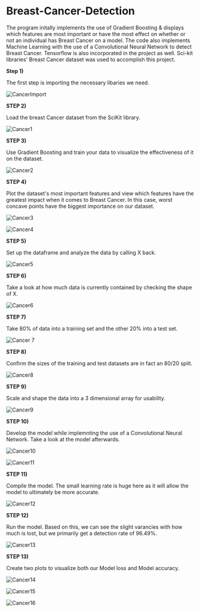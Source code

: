 # Breast-Cancer-Detection
The program initally implements the use of Gradient Boosting & displays which features are most important or have the most effect on whether or not an individual has Breast Cancer on a model. The code also implements Machine Learning with the use of a Convolutional Neural Network to detect Breast Cancer. Tensorflow is also incorporated in the project as well. Sci-kit libraries' Breast Cancer dataset was used to accomplish this project.

**Step 1)** 

The first step is importing the necessary libaries we need.

![CancerImport](https://user-images.githubusercontent.com/60532479/82481861-fb055980-9aa3-11ea-9c7d-7f41be8e0ab1.png)


**STEP 2)**

Load the breast Cancer dataset from the SciKit library.

![Cancer1](https://user-images.githubusercontent.com/60532479/82482182-6ea76680-9aa4-11ea-9025-66076ef24555.png)


**STEP 3)**

Use Gradient Boosting and train your data to visualize the effectiveness of it on the dataset.

![Cancer2](https://user-images.githubusercontent.com/60532479/82493202-8d622900-9ab5-11ea-9bef-e2ecaedd4989.png)


**STEP 4)**

Plot the dataset's most important features and view which features have the greatest impact when it comes to Breast Cancer. In this case, worst concave points have the biggest importance on our dataset.

![Cancer3](https://user-images.githubusercontent.com/60532479/82493431-f34eb080-9ab5-11ea-98a0-606eb9abfe88.png)

![Cancer4](https://user-images.githubusercontent.com/60532479/82494341-69074c00-9ab7-11ea-887f-9da82d61e9be.png)


**STEP 5)**


Set up the dataframe and analyze the data by calling X back.

![Cancer5](https://user-images.githubusercontent.com/60532479/82495200-c059ec00-9ab8-11ea-9752-bcc78219eab5.png)


**STEP 6)**

Take a look at how much data is currently contained by checking the shape of X.

![Cancer6](https://user-images.githubusercontent.com/60532479/82495471-234b8300-9ab9-11ea-91e4-d5795b1d6981.png)


**STEP 7)**


Take 80% of data into a training set and the other 20% into a test set.

![Cancer 7](https://user-images.githubusercontent.com/60532479/82495762-99e88080-9ab9-11ea-9844-5f8e41b284d8.png)

**STEP 8)**

Confirm the sizes of the training and test datasets are in fact an 80/20 split.

![Cancer8](https://user-images.githubusercontent.com/60532479/82496073-209d5d80-9aba-11ea-83f5-e62ab0200330.png)

**STEP 9)**

Scale and shape the data into a 3 dimensional array for usability.

![Cancer9](https://user-images.githubusercontent.com/60532479/82496543-ee403000-9aba-11ea-8695-d5daa6bb86b2.png)


**STEP 10)**

Develop the model while implemnting the use of a Convolutional Neural Network. Take a look at the model afterwards. 


![Cancer10](https://user-images.githubusercontent.com/60532479/82497153-cbfae200-9abb-11ea-9643-43c1d506cea0.png)

![Cancer11](https://user-images.githubusercontent.com/60532479/82497356-1d0ad600-9abc-11ea-8347-816f158f4cab.png)


**STEP 11)**

Compile the model. The small learning rate is huge here as it will allow the model to ultimately be more accurate.

![Cancer12](https://user-images.githubusercontent.com/60532479/82498434-f9488f80-9abd-11ea-8dce-860ddc871ff4.png)


**STEP 12)**

Run the model. Based on this, we can see the slight varancies with how much is lost, but we primarily get a detection rate of 96.49%.

![Cancer13](https://user-images.githubusercontent.com/60532479/82498246-aa9af580-9abd-11ea-8595-ace8a1990af7.png)


**STEP 13)**


Create two plots to visualize both our Model loss and Model accuracy.

![Cancer14](https://user-images.githubusercontent.com/60532479/82499067-ff8b3b80-9abe-11ea-9075-c82fd67d24cf.png)

![Cancer15](https://user-images.githubusercontent.com/60532479/82499474-b8517a80-9abf-11ea-9488-417452782f0e.png)

![Cancer16](https://user-images.githubusercontent.com/60532479/82499482-bab3d480-9abf-11ea-9160-88d228dabe8a.png)































